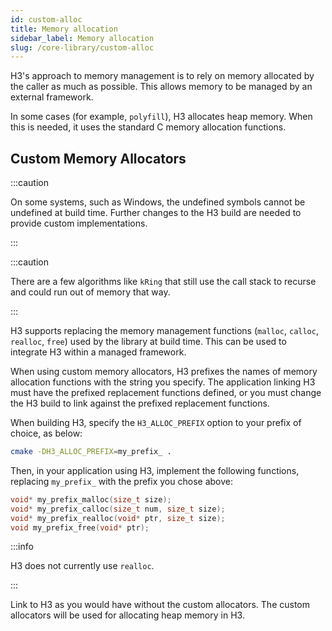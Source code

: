 ```yaml
---
id: custom-alloc
title: Memory allocation
sidebar_label: Memory allocation
slug: /core-library/custom-alloc
---
```


H3's approach to memory management is to rely on memory allocated by the caller as much as possible. This allows memory to be managed by an external framework.

In some cases (for example, `polyfill`), H3 allocates heap memory. When this is needed, it uses the standard C memory allocation functions.

## Custom Memory Allocators

:::caution

On some systems, such as Windows, the undefined symbols cannot be undefined at build time. Further changes to the H3 build are needed to provide custom implementations.

:::

:::caution

There are a few algorithms like `kRing` that still use the call stack to recurse and could run out of memory that way.

:::

H3 supports replacing the memory management functions (`malloc`, `calloc`, `realloc`, `free`) used by the library at build time. This can be used to integrate H3 within a managed framework.

When using custom memory allocators, H3 prefixes the names of memory allocation functions with the string you specify. The application linking H3 must have the prefixed replacement functions defined, or you must change the H3 build to link against the prefixed replacement functions.

When building H3, specify the `H3_ALLOC_PREFIX` option to your prefix of choice, as below:

```bash
cmake -DH3_ALLOC_PREFIX=my_prefix_ .
```

Then, in your application using H3, implement the following functions, replacing `my_prefix_` with the prefix you chose above:

```c
void* my_prefix_malloc(size_t size);
void* my_prefix_calloc(size_t num, size_t size);
void* my_prefix_realloc(void* ptr, size_t size);
void my_prefix_free(void* ptr);
```

:::info

H3 does not currently use `realloc`.

:::

Link to H3 as you would have without the custom allocators. The custom allocators will be used for allocating heap memory in H3.
